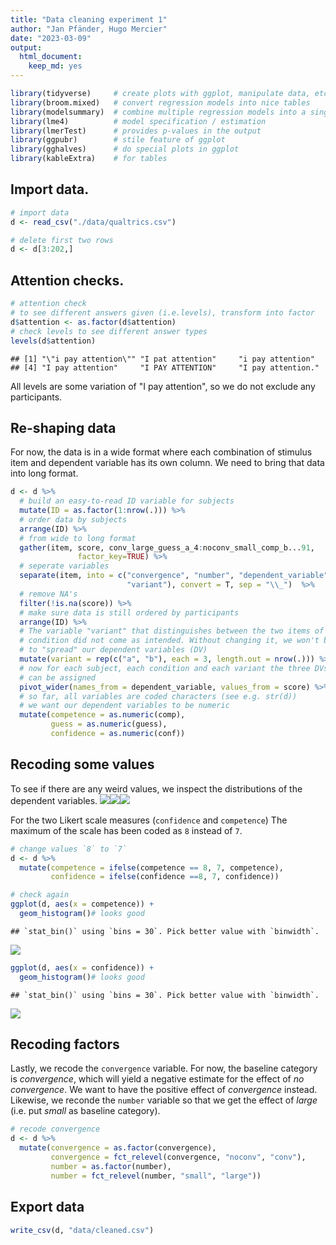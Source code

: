```yaml
---
title: "Data cleaning experiment 1"
author: "Jan Pfänder, Hugo Mercier"
date: "2023-03-09"
output: 
  html_document: 
    keep_md: yes
---
```



```r
library(tidyverse)     # create plots with ggplot, manipulate data, etc.
library(broom.mixed)   # convert regression models into nice tables
library(modelsummary)  # combine multiple regression models into a single table
library(lme4)          # model specification / estimation 
library(lmerTest)      # provides p-values in the output
library(ggpubr)        # stile feature of ggplot
library(gghalves)      # do special plots in ggplot
library(kableExtra)    # for tables
```


## Import data.

```r
# import data
d <- read_csv("./data/qualtrics.csv")

# delete first two rows
d <- d[3:202,]
```

## Attention checks. 

```r
# attention check
# to see different answers given (i.e.levels), transform into factor
d$attention <- as.factor(d$attention)
# check levels to see different answer types
levels(d$attention) 
```

```
## [1] "\"i pay attention\"" "I pat attention"     "i pay attention"    
## [4] "I pay attention"     "I PAY ATTENTION"     "I pay attention."
```
All levels are some variation of "I pay attention", so we do not exclude any participants. 

## Re-shaping data

For now, the data is in a wide format where each combination of stimulus item and dependent variable has its own column. We need to bring that data into long format. 


```r
d <- d %>% 
  # build an easy-to-read ID variable for subjects
  mutate(ID = as.factor(1:nrow(.))) %>% 
  # order data by subjects
  arrange(ID) %>% 
  # from wide to long format
  gather(item, score, conv_large_guess_a_4:noconv_small_comp_b...91,
               factor_key=TRUE) %>% 
  # seperate variables 
  separate(item, into = c("convergence", "number", "dependent_variable",
                          "variant"), convert = T, sep = "\\_")  %>% 
  # remove NA's
  filter(!is.na(score)) %>% 
  # make sure data is still ordered by participants
  arrange(ID) %>% 
  # The variable "variant" that distinguishes between the two items of the same
  # condition did not come as intended. Without changing it, we won't be able
  # to "spread" our dependent variables (DV)
  mutate(variant = rep(c("a", "b"), each = 3, length.out = nrow(.))) %>% 
  # now for each subject, each condition and each variant the three DVs
  # can be assigned
  pivot_wider(names_from = dependent_variable, values_from = score) %>% 
  # so far, all variables are coded characters (see e.g. str(d))
  # we want our dependent variables to be numeric
  mutate(competence = as.numeric(comp),
         guess = as.numeric(guess), 
         confidence = as.numeric(conf))
```

## Recoding some values

To see if there are any weird values, we inspect the distributions of the dependent variables.
![](cleaning_files/figure-html/unnamed-chunk-2-1.png)<!-- -->![](cleaning_files/figure-html/unnamed-chunk-2-2.png)<!-- -->![](cleaning_files/figure-html/unnamed-chunk-2-3.png)<!-- -->

For the two Likert scale measures (`confidence` and `competence`) The maximum of the scale has been coded as `8` instead of `7`. 


```r
# change values `8` to `7`
d <- d %>% 
  mutate(competence = ifelse(competence == 8, 7, competence), 
         confidence = ifelse(confidence ==8, 7, confidence))

# check again
ggplot(d, aes(x = competence)) +
  geom_histogram()# looks good
```

```
## `stat_bin()` using `bins = 30`. Pick better value with `binwidth`.
```

![](cleaning_files/figure-html/unnamed-chunk-3-1.png)<!-- -->

```r
ggplot(d, aes(x = confidence)) +
  geom_histogram()# looks good
```

```
## `stat_bin()` using `bins = 30`. Pick better value with `binwidth`.
```

![](cleaning_files/figure-html/unnamed-chunk-3-2.png)<!-- -->

## Recoding factors

Lastly, we recode the `convergence` variable. For now, the baseline category is _convergence_, which will yield a negative estimate for the effect of _no convergence_. We want to have the positive effect of _convergence_ instead. Likewise, we reconde the `number` variable so that we get the effect of _large_ (i.e. put _small_ as baseline category). 


```r
# recode convergence
d <- d %>%
  mutate(convergence = as.factor(convergence),
         convergence = fct_relevel(convergence, "noconv", "conv"),
         number = as.factor(number),
         number = fct_relevel(number, "small", "large"))
```

## Export data


```r
write_csv(d, "data/cleaned.csv")
```









